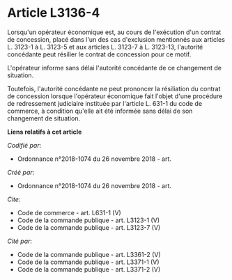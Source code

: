 # Article L3136-4

Lorsqu'un opérateur économique est, au cours de l'exécution d'un contrat de concession, placé dans l'un des cas d'exclusion
mentionnés aux articles L. 3123-1 à L. 3123-5 et aux articles L. 3123-7 à L. 3123-13, l'autorité concédante peut résilier le
contrat de concession pour ce motif. 

L'opérateur informe sans délai l'autorité concédante de ce changement de situation. 

Toutefois, l'autorité concédante ne peut prononcer la résiliation du contrat de concession lorsque l'opérateur économique
fait l'objet d'une procédure de redressement judiciaire instituée par l'article L. 631-1 du code de commerce, à condition
qu'elle ait été informée sans délai de son changement de situation.

**Liens relatifs à cet article**

_Codifié par_:

  - Ordonnance n°2018-1074 du 26 novembre 2018 - art.

_Créé par_:

  - Ordonnance n°2018-1074 du 26 novembre 2018 - art.

_Cite_:

  - Code de commerce - art. L631-1 (V)
  - Code de la commande publique - art. L3123-1 (V)
  - Code de la commande publique - art. L3123-7 (V)

_Cité par_:

  - Code de la commande publique - art. L3361-2 (V)
  - Code de la commande publique - art. L3371-1 (V)
  - Code de la commande publique - art. L3371-2 (V)
